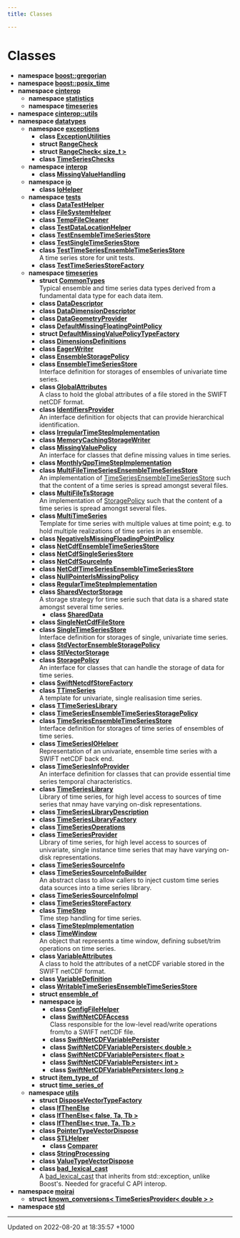 ```yaml
---
title: Classes

---
```


# Classes




* **namespace [boost::gregorian](/cpp/Namespaces/namespaceboost_1_1gregorian/)** 
* **namespace [boost::posix_time](/cpp/Namespaces/namespaceboost_1_1posix__time/)** 
* **namespace [cinterop](/cpp/Namespaces/namespacecinterop/)** 
    * **namespace [statistics](/cpp/Namespaces/namespacecinterop_1_1statistics/)** 
    * **namespace [timeseries](/cpp/Namespaces/namespacecinterop_1_1timeseries/)** 
* **namespace [cinterop::utils](/cpp/Namespaces/namespacecinterop_1_1utils/)** 
* **namespace [datatypes](/cpp/Namespaces/namespacedatatypes/)** 
    * **namespace [exceptions](/cpp/Namespaces/namespacedatatypes_1_1exceptions/)** 
        * **class [ExceptionUtilities](/cpp/Classes/classdatatypes_1_1exceptions_1_1ExceptionUtilities/)** 
        * **struct [RangeCheck](/cpp/Classes/structdatatypes_1_1exceptions_1_1RangeCheck/)** 
        * **struct [RangeCheck< size_t >](/cpp/Classes/structdatatypes_1_1exceptions_1_1RangeCheck_3_01size__t_01_4/)** 
        * **class [TimeSeriesChecks](/cpp/Classes/classdatatypes_1_1exceptions_1_1TimeSeriesChecks/)** 
    * **namespace [interop](/cpp/Namespaces/namespacedatatypes_1_1interop/)** 
        * **class [MissingValueHandling](/cpp/Classes/classdatatypes_1_1interop_1_1MissingValueHandling/)** 
    * **namespace [io](/cpp/Namespaces/namespacedatatypes_1_1io/)** 
        * **class [IoHelper](/cpp/Classes/classdatatypes_1_1io_1_1IoHelper/)** 
    * **namespace [tests](/cpp/Namespaces/namespacedatatypes_1_1tests/)** 
        * **class [DataTestHelper](/cpp/Classes/classdatatypes_1_1tests_1_1DataTestHelper/)** 
        * **class [FileSystemHelper](/cpp/Classes/classdatatypes_1_1tests_1_1FileSystemHelper/)** 
        * **class [TempFileCleaner](/cpp/Classes/classdatatypes_1_1tests_1_1TempFileCleaner/)** 
        * **class [TestDataLocationHelper](/cpp/Classes/classdatatypes_1_1tests_1_1TestDataLocationHelper/)** 
        * **class [TestEnsembleTimeSeriesStore](/cpp/Classes/classdatatypes_1_1tests_1_1TestEnsembleTimeSeriesStore/)** 
        * **class [TestSingleTimeSeriesStore](/cpp/Classes/classdatatypes_1_1tests_1_1TestSingleTimeSeriesStore/)** 
        * **class [TestTimeSeriesEnsembleTimeSeriesStore](/cpp/Classes/classdatatypes_1_1tests_1_1TestTimeSeriesEnsembleTimeSeriesStore/)** <br>A time series store for unit tests. 
        * **class [TestTimeSeriesStoreFactory](/cpp/Classes/classdatatypes_1_1tests_1_1TestTimeSeriesStoreFactory/)** 
    * **namespace [timeseries](/cpp/Namespaces/namespacedatatypes_1_1timeseries/)** 
        * **struct [CommonTypes](/cpp/Classes/structdatatypes_1_1timeseries_1_1CommonTypes/)** <br>Typical ensemble and time series data types derived from a fundamental data type for each data item. 
        * **class [DataDescriptor](/cpp/Classes/classdatatypes_1_1timeseries_1_1DataDescriptor/)** 
        * **class [DataDimensionDescriptor](/cpp/Classes/classdatatypes_1_1timeseries_1_1DataDimensionDescriptor/)** 
        * **class [DataGeometryProvider](/cpp/Classes/classdatatypes_1_1timeseries_1_1DataGeometryProvider/)** 
        * **class [DefaultMissingFloatingPointPolicy](/cpp/Classes/classdatatypes_1_1timeseries_1_1DefaultMissingFloatingPointPolicy/)** 
        * **struct [DefaultMissingValuePolicyTypeFactory](/cpp/Classes/structdatatypes_1_1timeseries_1_1DefaultMissingValuePolicyTypeFactory/)** 
        * **class [DimensionsDefinitions](/cpp/Classes/classdatatypes_1_1timeseries_1_1DimensionsDefinitions/)** 
        * **class [EagerWriter](/cpp/Classes/classdatatypes_1_1timeseries_1_1EagerWriter/)** 
        * **class [EnsembleStoragePolicy](/cpp/Classes/classdatatypes_1_1timeseries_1_1EnsembleStoragePolicy/)** 
        * **class [EnsembleTimeSeriesStore](/cpp/Classes/classdatatypes_1_1timeseries_1_1EnsembleTimeSeriesStore/)** <br>Interface definition for storages of ensembles of univariate time series. 
        * **class [GlobalAttributes](/cpp/Classes/classdatatypes_1_1timeseries_1_1GlobalAttributes/)** <br>A class to hold the global attributes of a file stored in the SWIFT netCDF format. 
        * **class [IdentifiersProvider](/cpp/Classes/classdatatypes_1_1timeseries_1_1IdentifiersProvider/)** <br>An interface definition for objects that can provide hierarchical identification. 
        * **class [IrregularTimeStepImplementation](/cpp/Classes/classdatatypes_1_1timeseries_1_1IrregularTimeStepImplementation/)** 
        * **class [MemoryCachingStorageWriter](/cpp/Classes/classdatatypes_1_1timeseries_1_1MemoryCachingStorageWriter/)** 
        * **class [MissingValuePolicy](/cpp/Classes/classdatatypes_1_1timeseries_1_1MissingValuePolicy/)** <br>An interface for classes that define missing values in time series. 
        * **class [MonthlyQppTimeStepImplementation](/cpp/Classes/classdatatypes_1_1timeseries_1_1MonthlyQppTimeStepImplementation/)** 
        * **class [MultiFileTimeSeriesEnsembleTimeSeriesStore](/cpp/Classes/classdatatypes_1_1timeseries_1_1MultiFileTimeSeriesEnsembleTimeSeriesStore/)** <br>An implementation of [TimeSeriesEnsembleTimeSeriesStore]() such that the content of a time series is spread amongst several files. 
        * **class [MultiFileTsStorage](/cpp/Classes/classdatatypes_1_1timeseries_1_1MultiFileTsStorage/)** <br>An implementation of [StoragePolicy]() such that the content of a time series is spread amongst several files. 
        * **class [MultiTimeSeries](/cpp/Classes/classdatatypes_1_1timeseries_1_1MultiTimeSeries/)** <br>Template for time series with multiple values at time point; e.g. to hold multiple realizations of time series in an ensemble. 
        * **class [NegativeIsMissingFloadingPointPolicy](/cpp/Classes/classdatatypes_1_1timeseries_1_1NegativeIsMissingFloadingPointPolicy/)** 
        * **class [NetCdfEnsembleTimeSeriesStore](/cpp/Classes/classdatatypes_1_1timeseries_1_1NetCdfEnsembleTimeSeriesStore/)** 
        * **class [NetCdfSingleSeriesStore](/cpp/Classes/classdatatypes_1_1timeseries_1_1NetCdfSingleSeriesStore/)** 
        * **class [NetCdfSourceInfo](/cpp/Classes/classdatatypes_1_1timeseries_1_1NetCdfSourceInfo/)** 
        * **class [NetCdfTimeSeriesEnsembleTimeSeriesStore](/cpp/Classes/classdatatypes_1_1timeseries_1_1NetCdfTimeSeriesEnsembleTimeSeriesStore/)** 
        * **class [NullPointerIsMissingPolicy](/cpp/Classes/classdatatypes_1_1timeseries_1_1NullPointerIsMissingPolicy/)** 
        * **class [RegularTimeStepImplementation](/cpp/Classes/classdatatypes_1_1timeseries_1_1RegularTimeStepImplementation/)** 
        * **class [SharedVectorStorage](/cpp/Classes/classdatatypes_1_1timeseries_1_1SharedVectorStorage/)** <br>A storage strategy for time serie such that data is a shared state amongst several time series. 
            * **class [SharedData](/cpp/Classes/classdatatypes_1_1timeseries_1_1SharedVectorStorage_1_1SharedData/)** 
        * **class [SingleNetCdfFileStore](/cpp/Classes/classdatatypes_1_1timeseries_1_1SingleNetCdfFileStore/)** 
        * **class [SingleTimeSeriesStore](/cpp/Classes/classdatatypes_1_1timeseries_1_1SingleTimeSeriesStore/)** <br>Interface definition for storages of single, univariate time series. 
        * **class [StdVectorEnsembleStoragePolicy](/cpp/Classes/classdatatypes_1_1timeseries_1_1StdVectorEnsembleStoragePolicy/)** 
        * **class [StlVectorStorage](/cpp/Classes/classdatatypes_1_1timeseries_1_1StlVectorStorage/)** 
        * **class [StoragePolicy](/cpp/Classes/classdatatypes_1_1timeseries_1_1StoragePolicy/)** <br>An interface for classes that can handle the storage of data for time series. 
        * **class [SwiftNetcdfStoreFactory](/cpp/Classes/classdatatypes_1_1timeseries_1_1SwiftNetcdfStoreFactory/)** 
        * **class [TTimeSeries](/cpp/Classes/classdatatypes_1_1timeseries_1_1TTimeSeries/)** <br>A template for univariate, single realisasion time series. 
        * **class [TTimeSeriesLibrary](/cpp/Classes/classdatatypes_1_1timeseries_1_1TTimeSeriesLibrary/)** 
        * **class [TimeSeriesEnsembleTimeSeriesStoragePolicy](/cpp/Classes/classdatatypes_1_1timeseries_1_1TimeSeriesEnsembleTimeSeriesStoragePolicy/)** 
        * **class [TimeSeriesEnsembleTimeSeriesStore](/cpp/Classes/classdatatypes_1_1timeseries_1_1TimeSeriesEnsembleTimeSeriesStore/)** <br>Interface definition for storages of time series of ensembles of time series. 
        * **class [TimeSeriesIOHelper](/cpp/Classes/classdatatypes_1_1timeseries_1_1TimeSeriesIOHelper/)** <br>Representation of an univariate, ensemble time series with a SWIFT netCDF back end. 
        * **class [TimeSeriesInfoProvider](/cpp/Classes/classdatatypes_1_1timeseries_1_1TimeSeriesInfoProvider/)** <br>An interface definition for classes that can provide essential time series temporal characteristics. 
        * **class [TimeSeriesLibrary](/cpp/Classes/classdatatypes_1_1timeseries_1_1TimeSeriesLibrary/)** <br>Library of time series, for high level access to sources of time series that nmay have varying on-disk representations. 
        * **class [TimeSeriesLibraryDescription](/cpp/Classes/classdatatypes_1_1timeseries_1_1TimeSeriesLibraryDescription/)** 
        * **class [TimeSeriesLibraryFactory](/cpp/Classes/classdatatypes_1_1timeseries_1_1TimeSeriesLibraryFactory/)** 
        * **class [TimeSeriesOperations](/cpp/Classes/classdatatypes_1_1timeseries_1_1TimeSeriesOperations/)** 
        * **class [TimeSeriesProvider](/cpp/Classes/classdatatypes_1_1timeseries_1_1TimeSeriesProvider/)** <br>Library of time series, for high level access to sources of univariate, single instance time series that may have varying on-disk representations. 
        * **class [TimeSeriesSourceInfo](/cpp/Classes/classdatatypes_1_1timeseries_1_1TimeSeriesSourceInfo/)** 
        * **class [TimeSeriesSourceInfoBuilder](/cpp/Classes/classdatatypes_1_1timeseries_1_1TimeSeriesSourceInfoBuilder/)** <br>An abstract class to allow callers to inject custom time series data sources into a time series library. 
        * **class [TimeSeriesSourceInfoImpl](/cpp/Classes/classdatatypes_1_1timeseries_1_1TimeSeriesSourceInfoImpl/)** 
        * **class [TimeSeriesStoreFactory](/cpp/Classes/classdatatypes_1_1timeseries_1_1TimeSeriesStoreFactory/)** 
        * **class [TimeStep](/cpp/Classes/classdatatypes_1_1timeseries_1_1TimeStep/)** <br>Time step handling for time series. 
        * **class [TimeStepImplementation](/cpp/Classes/classdatatypes_1_1timeseries_1_1TimeStepImplementation/)** 
        * **class [TimeWindow](/cpp/Classes/classdatatypes_1_1timeseries_1_1TimeWindow/)** <br>An object that represents a time window, defining subset/trim operations on time series. 
        * **class [VariableAttributes](/cpp/Classes/classdatatypes_1_1timeseries_1_1VariableAttributes/)** <br>A class to hold the attributes of a netCDF variable stored in the SWIFT netCDF format. 
        * **class [VariableDefinition](/cpp/Classes/classdatatypes_1_1timeseries_1_1VariableDefinition/)** 
        * **class [WritableTimeSeriesEnsembleTimeSeriesStore](/cpp/Classes/classdatatypes_1_1timeseries_1_1WritableTimeSeriesEnsembleTimeSeriesStore/)** 
        * **struct [ensemble_of](/cpp/Classes/structdatatypes_1_1timeseries_1_1ensemble__of/)** 
        * **namespace [io](/cpp/Namespaces/namespacedatatypes_1_1timeseries_1_1io/)** 
            * **class [ConfigFileHelper](/cpp/Classes/classdatatypes_1_1timeseries_1_1io_1_1ConfigFileHelper/)** 
            * **class [SwiftNetCDFAccess](/cpp/Classes/classdatatypes_1_1timeseries_1_1io_1_1SwiftNetCDFAccess/)** <br>Class responsible for the low-level read/write operations from/to a SWIFT netCDF file. 
            * **class [SwiftNetCDFVariablePersister](/cpp/Classes/classdatatypes_1_1timeseries_1_1io_1_1SwiftNetCDFVariablePersister/)** 
            * **class [SwiftNetCDFVariablePersister< double >](/cpp/Classes/classdatatypes_1_1timeseries_1_1io_1_1SwiftNetCDFVariablePersister_3_01double_01_4/)** 
            * **class [SwiftNetCDFVariablePersister< float >](/cpp/Classes/classdatatypes_1_1timeseries_1_1io_1_1SwiftNetCDFVariablePersister_3_01float_01_4/)** 
            * **class [SwiftNetCDFVariablePersister< int >](/cpp/Classes/classdatatypes_1_1timeseries_1_1io_1_1SwiftNetCDFVariablePersister_3_01int_01_4/)** 
            * **class [SwiftNetCDFVariablePersister< long >](/cpp/Classes/classdatatypes_1_1timeseries_1_1io_1_1SwiftNetCDFVariablePersister_3_01long_01_4/)** 
        * **struct [item_type_of](/cpp/Classes/structdatatypes_1_1timeseries_1_1item__type__of/)** 
        * **struct [time_series_of](/cpp/Classes/structdatatypes_1_1timeseries_1_1time__series__of/)** 
    * **namespace [utils](/cpp/Namespaces/namespacedatatypes_1_1utils/)** 
        * **struct [DisposeVectorTypeFactory](/cpp/Classes/structdatatypes_1_1utils_1_1DisposeVectorTypeFactory/)** 
        * **class [IfThenElse](/cpp/Classes/classdatatypes_1_1utils_1_1IfThenElse/)** 
        * **class [IfThenElse< false, Ta, Tb >](/cpp/Classes/classdatatypes_1_1utils_1_1IfThenElse_3_01false_00_01Ta_00_01Tb_01_4/)** 
        * **class [IfThenElse< true, Ta, Tb >](/cpp/Classes/classdatatypes_1_1utils_1_1IfThenElse_3_01true_00_01Ta_00_01Tb_01_4/)** 
        * **class [PointerTypeVectorDispose](/cpp/Classes/classdatatypes_1_1utils_1_1PointerTypeVectorDispose/)** 
        * **class [STLHelper](/cpp/Classes/classdatatypes_1_1utils_1_1STLHelper/)** 
            * **class [Comparer](/cpp/Classes/classdatatypes_1_1utils_1_1STLHelper_1_1Comparer/)** 
        * **class [StringProcessing](/cpp/Classes/classdatatypes_1_1utils_1_1StringProcessing/)** 
        * **class [ValueTypeVectorDispose](/cpp/Classes/classdatatypes_1_1utils_1_1ValueTypeVectorDispose/)** 
        * **class [bad_lexical_cast](/cpp/Classes/classdatatypes_1_1utils_1_1bad__lexical__cast/)** <br>A [bad_lexical_cast]() that inherits from std::exception, unlike Boost's. Needed for graceful C API interop. 
* **namespace [moirai](/cpp/Namespaces/namespacemoirai/)** 
    * **struct [known_conversions< TimeSeriesProvider< double > >](/cpp/Classes/structmoirai_1_1known__conversions_3_01TimeSeriesProvider_3_01double_01_4_01_4/)** 
* **namespace [std](/cpp/Namespaces/namespacestd/)** 



-------------------------------

Updated on 2022-08-20 at 18:35:57 +1000
